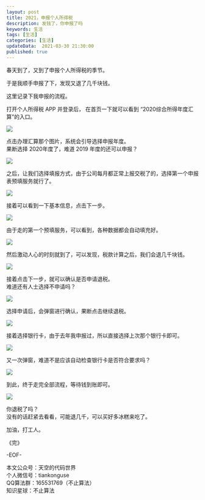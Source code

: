 ```yaml
---   
layout: post  
title: 2021，申报个人所得税      
description: 发钱了，你申报了吗         
keywords: 生活  
tags: [生活]    
categories: [生活]  
updateData:  2021-03-30 21:30:00  
published: true  
---  
```



春天到了，又到了申报个人所得税的季节。  


于是我顺手申报了下，发现又退了几千块钱。  


这里记录下我申报的流程。  


打开个人所得税 APP 并登录后， 在首页一下就可以看到 “2020综合所得年度汇算”的入口。  


![](//res.tiankonguse.com/images/2021/03/30/001.jpeg)


点击办理汇算那个图片，系统会引导选择申报年度。  
果断选择 2020年度了，难道 2019 年度的还可以申报？ 


![](//res.tiankonguse.com/images/2021/03/30/002.jpeg)

 
之后，让我们选择填报方式，由于公司每月都正常上报交税了的，选择第一个申报表预填服务就行了。  


![](//res.tiankonguse.com/images/2021/03/30/003.jpeg)


接着可以看到一下基本信息，点击下一步。  


![](//res.tiankonguse.com/images/2021/03/30/004.jpeg)


由于走的第一个预填服务，可以看到，各种数据都会自动填充好。  


![](//res.tiankonguse.com/images/2021/03/30/005.jpeg)


然后激动人心的时刻就到了，可以发现，税款计算之后，我们会退几千块钱。  


![](//res.tiankonguse.com/images/2021/03/30/006.jpeg)



接着点击下一步，就可以确认是否申请退税。  
难道还有人士选择不申请吗？  


![](//res.tiankonguse.com/images/2021/03/30/007.jpeg)


选择申请后，会弹窗进行确认，果断点击继续退税。  


![](//res.tiankonguse.com/images/2021/03/30/008.jpeg)



接着选择银行卡，由于去年我申报过，所以直接选择上次那个银行卡即可。  


![](//res.tiankonguse.com/images/2021/03/30/009.jpeg)


又一次弹窗，难道不是应该自动检查银行卡是否符合要求吗？  



![](//res.tiankonguse.com/images/2021/03/30/010.jpeg)



到此，终于走完全部流程，等待钱到账即可。  



![](//res.tiankonguse.com/images/2021/03/30/011.jpeg)



你退税了吗？  
没有的话赶紧去看看，可能退几千，可以买好多冰糕来吃了。  



加油，打工人。  


《完》  


-EOF-  



本文公众号：天空的代码世界  
个人微信号：tiankonguse  
QQ算法群：165531769（不止算法）  
知识星球：不止算法  

